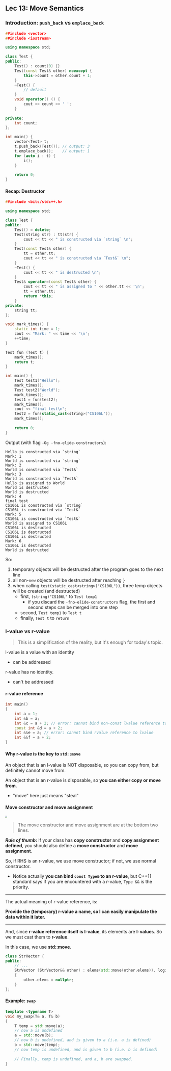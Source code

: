 ## Lec 13: Move Semantics

### Introduction: `push_back` vs `emplace_back`

```cpp
##include <vector>
##include <iostream>

using namespace std;

class Test {
public:    
    Test() : count(0) {}
    Test(const Test& other) noexcept {
        this->count = other.count + 1;
    }
    ~Test() {
        // default
    }
    void operator() () {
        cout << count << ' ';
    }
    
private:
    int count;
};

int main() {
    vector<Test> t;
    t.push_back(Test()); // output: 3
    t.emplace_back();    // output: 1
    for (auto i : t) {
        i();
    }
    
    return 0;
}
```

#### Recap: Destructor

```cpp
##include <bits/stdc++.h>

using namespace std;

class Test {
public:
    Test() = delete;
    Test(string str) : tt(str) {
        cout << tt << " is constructed via `string` \n";
    }
    Test(const Test& other) {
        tt = other.tt;
        cout << tt << " is constructed via `Test&` \n";
    }
    ~Test() {
        cout << tt << " is destructed \n";
    }
    Test& operator=(const Test& other) {
        cout << tt << " is assigned to " << other.tt << '\n';
        tt = other.tt;
        return *this;
    }
private:
    string tt;
};

void mark_times() {
    static int time = 1;
    cout << "Mark: " << time << '\n';
    ++time;
}

Test fun (Test t) {
    mark_times();
    return t;
}

int main() {
    Test test1("Hello");
    mark_times();
    Test test2("World");
    mark_times();
    test1 = fun(test2);
    mark_times();
    cout << "final test\n";
    test2 = fun(static_cast<string>("CS106L"));
    mark_times();
    
    return 0;
}
```

Output (with flag `-Og -fno-elide-constructors`):

```
Hello is constructed via `string` 
Mark: 1
World is constructed via `string` 
Mark: 2
World is constructed via `Test&` 
Mark: 3
World is constructed via `Test&` 
Hello is assigned to World
World is destructed 
World is destructed 
Mark: 4
final test
CS106L is constructed via `string` 
CS106L is constructed via `Test&` 
Mark: 5
CS106L is constructed via `Test&` 
World is assigned to CS106L
CS106L is destructed 
CS106L is destructed 
CS106L is destructed 
Mark: 6
CS106L is destructed 
World is destructed 
```

So:

1. temporary objects will be destructed after the program goes to the next line
2. all non-`new` objects will be destructed after reaching `}`
3. when calling `test(static_cast<string>("CS106L"))`, three temp objects will be created (and destructed)
   - first, `(string)"CS106L"` to `Test temp1`
     - if you discard the `-fno-elide-constructors` flag, the first and second steps can be merged into one step
   - second, `Test temp1` to `Test t`
   - finally, `Test t` to `return`



### l-value vs r-value

> This is a simplification of the reality, but it's enough for today's topic.

l-value is a value with an identity

- can be addressed

r-value has no identity.

- can't be addressed

#### r-value reference

```cpp
int main()
{
    int a = 1;
    int &b = a;
    int &c = a + 2; // error: cannot bind non-const lvalue reference to an rvalue
    const int &d = a + 2;
    int &&e = a; // error: cannot bind rvalue reference to lvalue
    int &&f = a + 2;
}
```

#### Why r-value is the key to `std::move`

An object that is an I-value is NOT disposable, so you can copy from, but definitely cannot move from.

An object that is an r-value is disposable, so **you can either copy or move from**.

- "move" here just means "steal"

#### Move constructor and move assignment

<img src="https://cdn.jsdelivr.net/gh/mtdickens/mtd-images/img/202401232228821.png" style="zoom:33%;" />

> The move constructor and move assignment are at the bottom two lines.

***Rule of thumb:*** If your class has **copy constructor** and **copy assignment defined**, you should also define a **move constructor** and **move assignment**.

So, if RHS is an r-value, we use move constructor; if not, we use normal constructor.

- Notice actually **you can bind `const Type&` to an r-value**, but C++11 standard says if you are encountered with a r-value, `Type &&` is the priority.

---

The actual meaning of r-value reference, is: 

**Provide the (temporary) r-value a name, so I can easily manipulate the data within it later.**

---

And, since **r-value reference itself is l-value**, its elements are **l-value**s. So we must cast them to **r-value**.

In this case, we use **std::move**.

```cpp
class StrVector {
public:
    // ...
    StrVector (StrVector&& other) : elems(std::move(other.elems)), logicalSize(other.logicalSize), allocatedSize(other.allocatedSize)
    {
		other.elems = nullptr;
    }
};
```

#### Example: `swap`

```cpp
template <typename T>
void my_swap(T& a, T& b)
{
    T temp = std::move(a); 
    // now a is undefined
    a = std::move(b);
    // now b is undefined, and is given to a (i.e. a is defined)
    b = std::move(temp);
    // now temp is undefined, and is given to b (i.e. b is defined)
	
    // Finally, temp is undefined, and a, b are swapped.
}
```

